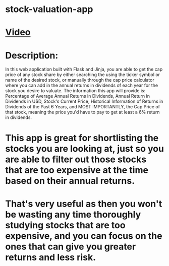 # stock-valuation-app
# [Video](https://www.youtube.com/watch?v=JKcvp7ToSac&t=2s)
# Description: 
In this web application built with Flask and Jinja, you are able to get the cap price of any stock share by either searching the using the ticker symbol or name of the desired stock, 
or manually through the cap price calculator where you can add in the annual returns in dividends of each year for the stock you desire to valuate. The information this app will provide
is: Percentage of Average Annual Returns in Dividends, Annual Return in Dividends in U$D, Stock's Current Price, Historical Information of Returns in Dividends of the Past 6 Years,
and MOST IMPORTANTLY, the Cap Price of that stock, meaning the price you'd have to pay to get at least a 6% return in dividends. 
# This app is great for shortlisting the stocks you are looking at, just so you are able to filter out those stocks that are too expensive at the time based on their annual returns. 
# That's very useful as then you won't be wasting any time thoroughly studying stocks that are too expensive, and you can focus on the ones that can give you greater returns and less risk.
